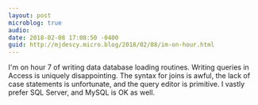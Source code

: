 ```yaml
---
layout: post
microblog: true
audio: 
date: 2018-02-08 17:08:50 -0400
guid: http://mjdescy.micro.blog/2018/02/08/im-on-hour.html
---
```

I'm on hour 7 of writing data database loading routines. Writing queries in Access is uniquely disappointing. The syntax for joins is awful, the lack of case statements is unfortunate, and the query editor is primitive. I vastly prefer SQL Server, and MySQL is OK as well.
